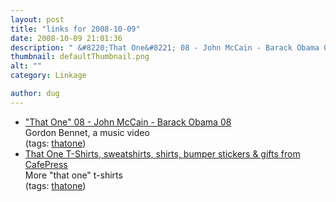 ```yaml
---
layout: post
title: "links for 2008-10-09"
date: 2008-10-09 21:01:36
description: " &#8220;That One&#8221; 08 - John McCain - Barack Obama 08 Gordon Bennet, a music video (tags --  thatone) That One T-Shirts, sweatshirts, shirts, bumper stickers &amp; gifts from CafePress More &#8220;that one&#8221; t-shirts (tags --  thatone)&#8230;"
thumbnail: defaultThumbnail.png
alt: ""
category: Linkage

author: dug
---
```


<ul class="delicious"><li>
                <div class="delicious-link"><a href="http://www.thatone08.com/">"That One" 08 - John McCain - Barack Obama 08</a></div>
                <div class="delicious-extended">Gordon Bennet, a music video</div>
                <div class="delicious-tags">(tags: <a href="http://delicious.com/dug/thatone">thatone</a>)</div>
            </li><li>
                <div class="delicious-link"><a href="http://shop.cafepress.com/that-one?cmp=knc--g--us--pol--elect08--a--default_ad_URL&amp;gclid=CJa32YHQmpYCFQWc1AodbikgiQ">That One T-Shirts, sweatshirts, shirts, bumper stickers &amp; gifts from CafePress</a></div>
                <div class="delicious-extended">More "that one" t-shirts</div>
                <div class="delicious-tags">(tags: <a href="http://delicious.com/dug/thatone">thatone</a>)</div>
            </li></ul>

